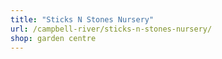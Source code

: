 ```yaml
---
title: "Sticks N Stones Nursery"
url: /campbell-river/sticks-n-stones-nursery/
shop: garden centre
---
```

